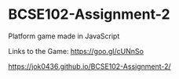 # BCSE102-Assignment-2
Platform game made in JavaScript

Links to the Game:
  https://goo.gl/cUNnSo

  https://jok0436.github.io/BCSE102-Assignment-2/
